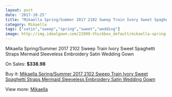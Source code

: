 ```yaml
---
layout: post
date: '2017-10-25'
title: "Mikaella Spring/Summer 2017 2102 Sweep Train Ivory Sweet Spaghetti Straps Mermaid Sleeveless Embroidery Satin Wedding Gown"
category: Mikaella
tags: ["satin","sweep","spring","sweet","wedding"]
image: http://img.idealgown.com/22099-thickbox_default/mikaella-spring-summer-2017-2102-sweep-train-ivory-sweet-spaghetti-straps-mermaid-sleeveless-embroidery-satin-wedding-gown.jpg
---
```

Mikaella Spring/Summer 2017 2102 Sweep Train Ivory Sweet Spaghetti Straps Mermaid Sleeveless Embroidery Satin Wedding Gown

On Sales: **$338.98**
<a href="https://www.idealgown.com/en/mikaella/8347-mikaella-spring-summer-2017-2102-sweep-train-ivory-sweet-spaghetti-straps-mermaid-sleeveless-embroidery-satin-wedding-gown.html"><amp-img layout="responsive" width="600" height="600" src="//img.idealgown.com/22099-thickbox_default/mikaella-spring-summer-2017-2102-sweep-train-ivory-sweet-spaghetti-straps-mermaid-sleeveless-embroidery-satin-wedding-gown.jpg" alt="Mikaella Spring/Summer 2017 2102 Sweep Train Ivory Sweet Spaghetti Straps Mermaid Sleeveless Embroidery Satin Wedding Gown 0" /></a>
<a href="https://www.idealgown.com/en/mikaella/8347-mikaella-spring-summer-2017-2102-sweep-train-ivory-sweet-spaghetti-straps-mermaid-sleeveless-embroidery-satin-wedding-gown.html"><amp-img layout="responsive" width="600" height="600" src="//img.idealgown.com/22103-thickbox_default/mikaella-spring-summer-2017-2102-sweep-train-ivory-sweet-spaghetti-straps-mermaid-sleeveless-embroidery-satin-wedding-gown.jpg" alt="Mikaella Spring/Summer 2017 2102 Sweep Train Ivory Sweet Spaghetti Straps Mermaid Sleeveless Embroidery Satin Wedding Gown 1" /></a>
<a href="https://www.idealgown.com/en/mikaella/8347-mikaella-spring-summer-2017-2102-sweep-train-ivory-sweet-spaghetti-straps-mermaid-sleeveless-embroidery-satin-wedding-gown.html"><amp-img layout="responsive" width="600" height="600" src="//img.idealgown.com/22102-thickbox_default/mikaella-spring-summer-2017-2102-sweep-train-ivory-sweet-spaghetti-straps-mermaid-sleeveless-embroidery-satin-wedding-gown.jpg" alt="Mikaella Spring/Summer 2017 2102 Sweep Train Ivory Sweet Spaghetti Straps Mermaid Sleeveless Embroidery Satin Wedding Gown 2" /></a>
<a href="https://www.idealgown.com/en/mikaella/8347-mikaella-spring-summer-2017-2102-sweep-train-ivory-sweet-spaghetti-straps-mermaid-sleeveless-embroidery-satin-wedding-gown.html"><amp-img layout="responsive" width="600" height="600" src="//img.idealgown.com/22101-thickbox_default/mikaella-spring-summer-2017-2102-sweep-train-ivory-sweet-spaghetti-straps-mermaid-sleeveless-embroidery-satin-wedding-gown.jpg" alt="Mikaella Spring/Summer 2017 2102 Sweep Train Ivory Sweet Spaghetti Straps Mermaid Sleeveless Embroidery Satin Wedding Gown 3" /></a>
<a href="https://www.idealgown.com/en/mikaella/8347-mikaella-spring-summer-2017-2102-sweep-train-ivory-sweet-spaghetti-straps-mermaid-sleeveless-embroidery-satin-wedding-gown.html"><amp-img layout="responsive" width="600" height="600" src="//img.idealgown.com/22100-thickbox_default/mikaella-spring-summer-2017-2102-sweep-train-ivory-sweet-spaghetti-straps-mermaid-sleeveless-embroidery-satin-wedding-gown.jpg" alt="Mikaella Spring/Summer 2017 2102 Sweep Train Ivory Sweet Spaghetti Straps Mermaid Sleeveless Embroidery Satin Wedding Gown 4" /></a>

Buy it: [Mikaella Spring/Summer 2017 2102 Sweep Train Ivory Sweet Spaghetti Straps Mermaid Sleeveless Embroidery Satin Wedding Gown](https://www.idealgown.com/en/mikaella/8347-mikaella-spring-summer-2017-2102-sweep-train-ivory-sweet-spaghetti-straps-mermaid-sleeveless-embroidery-satin-wedding-gown.html "Mikaella Spring/Summer 2017 2102 Sweep Train Ivory Sweet Spaghetti Straps Mermaid Sleeveless Embroidery Satin Wedding Gown")

View more: [Mikaella](https://www.idealgown.com/en/123-mikaella "Mikaella")